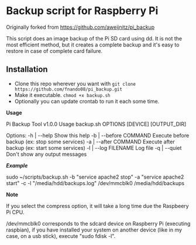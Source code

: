 # Backup script for Raspberry Pi

Originally forked from https://github.com/aweijnitz/pi_backup

This script does an image backup of the Pi SD card using dd. It is not the most efficient method, but it creates a complete backup and it's easy to restore in case of complete card failure.

## Installation
- Clone this repo wherever you want with ```git clone https://github.com/fnando08/pi_backup.git```
- Make it executable. ```chmod +x backup.sh```
- Optionally you can update crontab to run it each some time.

__Usage__

Pi Backup Tool v1.0.0
Usage backup.sh OPTIONS [DEVICE] [OUTPUT_DIR]

Options:
    -h | --help                 Show this help
    -b | --before COMMAND       Execute before backup (ex: stop some services)
    -a | --after COMMAND        Execute after backup (ex: start some services)
    -l | --log FILENAME         Log file
    -q | --quiet                Don't show any output messages


___Example___

sudo ~/scripts/backup.sh -b "service apache2 stop" -a "service apache2 start" -c -l "/media/hdd/backups.log" /dev/mmcblk0 /media/hdd/backups

__Note__

If you select the compress option, it will take a long time due the Raspbeery Pi CPU.

/dev/mmcblk0 corresponds to the sdcard device on Raspberry Pi (executing raspbian), if you have installed your system on another device (like in my case, on a usb stick), execute "sudo fdisk -l".


